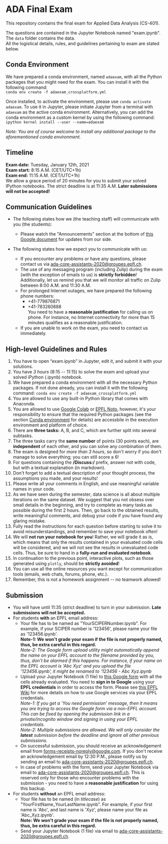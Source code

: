 # ADA Final Exam

This repository contains the final exam for Applied Data Analysis (CS-401).

The questions are contained in the Jupyter Notebook named "exam.ipynb". The `data` folder contains the data.   
All the logistical details, rules, and guidelines pertaining to exam are stated below.

## Conda Environment
We have prepared a conda environment, named `adaexam`, with all the Python packages that you might need for the exam. You can install it with the following command:   
`conda env create -f adaexam_crossplatform.yml`   

Once installed, to activate the environment, please use `conda activate adaexam`. To use it in Jupyter, please initiate Jupyter from a terminal with `adaexam` as the active conda environment. Alternatively, you can add the conda environment as a custom kernel by using the following command:   
`ipython kernel install --user --name=adaexam`

*Note: You are of course welcome to install any additional package to the aforementioned conda environment.*

## Timeline
**Exam date:** Tuesday, January 12th, 2021   
**Exam start:** 8:15 A.M. (CET/UTC+1h)   
**Exam end:** 11:15 A.M. (CET/UTC+1h)   
We allow a grace period of 20 minutes for you to submit your solved IPython notebooks. The strict deadline is at 11:35 A.M. **Later submissions will not be accepted!**

## Communication Guidelines
* The following states how we (the teaching staff) will communicate with you (the students):   
   * Please watch the "Announcements" section at the bottom of [this Google document](https://docs.google.com/document/d/186AHQGZ6LnON42ZqWHS6Y_ljcxfcBFqWKFRh-HX01lA/edit?usp=sharing) for updates from our side.

* The following states how we expect you to communicate with us:   
   * If you encounter any problems or have any questions, please contact us via ada-core-assistants-2020@groupes.epfl.ch.    
   * The use of any messaging program (including Zulip) during the exam (with the exception of emails to us) is **strictly forbidden**! Additionally, let us remind you that we will monitor all traffic on Zulip between 8:00 A.M. and 11:30 A.M.
   * For prolonged Internet outages, we have prepared the following phone numbers:
      * +41-779876871
      * +41-783260888   
   You need to have a **reasonable justification** for calling us on phone. For instance, no Internet connectivity for more than 15 minutes qualifies as a reasonable justification.
   * If you are unable to work on the exam, you need to contact us immediately.

## High-level Guidelines and Rules
1. You have to open “exam.ipynb” in Jupyter, edit it, and submit it with your solutions.
2. You have *3 hours* (8:15 -- 11:15) to solve the exam and upload your solved iPython (.ipynb) notebook.
3. We have prepared a conda environment with all the necessary Python packages. If not done already, you can install it with the following command:
`conda env create -f adaexam_crossplatform.yml`
4. You are allowed to use any built-in Python library that comes with Anaconda.
5. You are allowed to use [Google Colab](https://colab.research.google.com/) or [EPFL Noto](https://noto.epfl.ch), however, it's your responsibility to ensure that the required Python packages (see the section [Conda environment](#Conda-environment) for details) are accessbile in the execution environment and platform of choice.
6. There are **three tasks:** A, B, and C, which are further split into several subtasks.
7. The three tasks carry the **same number** of points (30 points each), are **independent** of each other, and you can solve any combination of them.
8. The exam is designed for *more than 3 hours*, so don't worry if you don't manage to solve everything; you can still score a 6!
9. For questions containing the **/Discuss:/** prefix, answer not with code, but with a textual explanation (in markdown).
10. Don't forget to add a textual description of your thought process, the assumptions you made, and your results!
11. Please write all your comments in English, and use meaningful variable names in your code.
12. As we have seen during the semester, data science is all about multiple iterations on the same dataset. We suggest that you not obsess over small details in the beginning, and try to complete as many tasks as possible during the first 2 hours. Then, go back to the obtained results, write meaningful comments, and debug your code if you have found any glaring mistake.
13. Fully read the instructions for each question before starting to solve it to avoid misunderstandings, and remember to save your notebook often!
14. We will **not run your notebook for you**! Rather, we will grade it as is, which means that only the results contained in your evaluated code cells will be considered, and we will not see the results in unevaluated code cells. Thus, be sure to hand in a **fully-run and evaluated notebook**.
15. In continuation to the previous point, interactive plots, such as those generated using `plotly`, should be **strictly avoided**!
16. You can use all the online resources you want except for communication tools (emails, web chats, forums, phone, etc.). 
17. Remember, this is not a homework assignment -- no teamwork allowed!

## Submission
* You will have until 11:35 (strict deadline) to turn in your submission. **Late submissions will not be accepted.**
* For students **with** an EPFL email address:
    * Your file has to be named as "YourSCIPERNumber.ipynb". For example, if your SCIPER number is '123456', please name your file as '123456.ipynb'.   
    **Note-1: We won't grade your exam if the file is not properly named, thus, be extra careful in this regard.**   
    *Note-2: The Google form upload utility might automatically append the name on your EPFL account to the filename provided by you, thus, don't be alarmed if this happens. For instance, if your name on the EPFL account is 'Abc Xyz' and you upload the file '123456.ipynb', it might be renamed to '123456 - Abc Xyz.ipynb*   
    * Upload your Jupyter Notebook (1 file) to [this Google form](https://forms.gle/rDxQYyXQFhFe5X5d7) with all the cells already evaluated. You need to **sign in to Google** using your **EPFL credentials** in order to access the form. Please see [this EPFL Wiki](https://wiki.epfl.ch/help-gdrive-en) for more details on how to use Google services via your EPFL credentials.   
    *Note-1: If you get a *'You need permission'* message, then it means you are trying to access the Google form via a non-EPFL account. This can be fixed by opening the submission link in a *private/incognito* window and signing in using your EPFL credentials.*   
    *Note-2: Multiple submissions are allowed. We will only consider the **latest** submission before the deadline and ignore all other previous submissions.*   
    * On successful submission, you should receive an acknowledgement email from forms-receipts-noreply@google.com. If you don't receive an acknowledgement email by 12:30 P.M., please notify us by sending an email to ada-core-assistants-2020@groupes.epfl.ch.   
    * In case of problems with the form, send your Jupyter Notebook via email to ada-core-assistants-2020@groupes.epfl.ch. This is reserved only for those who encounter problems with the submission - you need to have a **reasonable justification** for using this backup.
* For students **without** an EPFL email address:
    * Your file has to be named (in *titlecase*) as "YourFirstName_YourLastName.ipynb". For example, if your first name is 'Abc', and last name is 'Xyz', please name your file as 'Abc_Xyz.ipynb'.   
    **Note: We won't grade your exam if the file is not properly named, thus, be extra careful in this regard.**   
    * Send your Jupyter Notebook (1 file) via email to ada-core-assistants-2020@groupes.epfl.ch.
